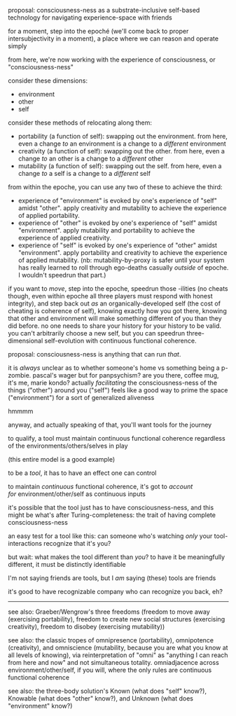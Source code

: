 proposal: consciousness-ness as a substrate-inclusive self-based technology for navigating experience-space with friends

for a moment, step into the epoché (we'll come back to proper intersubjectivity in a moment), a place where we can reason and operate simply

from here, we're now working with the experience of consciousness, or "consciousness-ness"

consider these dimensions:

- environment
- other
- self

consider these methods of relocating along them:

- portability (a function of self): swapping out the environment. from here, even a change *to* an environment is a change to a *different* environment
- creativity (a function of self): swapping out the other. from here, even a change *to* an other is a change to a *different* other
- mutability (a function of self): swapping out the self. from here, even a change *to* a self is a change to a *different* self

from within the epoche, you can use any two of these to achieve the third:

- experience of "environment" is evoked by one's experience of "self" amidst "other". apply creativity and mutability to achieve the experience of applied portability.
- experience of "other" is evoked by one's experience of "self" amidst "environment". apply mutability and portability to achieve the experience of applied creativity.
- experience of "self" is evoked by one's experience of "other" amidst "environment". apply portability and creativity to achieve the experience of applied mutability. (nb: mutability-by-proxy is safer until your system has really learned to roll through ego-deaths casually *outside* of epoche. I wouldn't speedrun that part.)

if you want to *move*, step into the epoche, speedrun those -ilities (no cheats though, even within epoche all three players must respond with honest integrity), and step back out *as* an organically-developed self (the cost of cheating is coherence of self), knowing exactly how you got there, knowing that other and environment will make something different of you than they did before. no one needs to share your history for your history to be valid. you can't arbitrarily choose a new self, but you can speedrun three-dimensional self-evolution with continuous functional coherence.

proposal: consciousness-ness is anything that can run *that*.

it is *always* unclear as to whether someone's home vs something being a p-zombie. pascal's wager but for panpsychism? are you there, coffee mug, it's me, marie kondo? actually *facilitating* the consciousness-ness of the things ("other") around you ("self") feels like a good way to prime the space ("environment") for a sort of generalized aliveness

hmmmm

anyway, and actually speaking of that, you'll want tools for the journey

to qualify, a tool must maintain continuous functional coherence regardless of the environments/others/selves in play

(this entire model is a good example)

to be a *tool*, it has to have an effect one can control

to maintain *continuous* functional coherence, it's got to *account for* environment/other/self as continuous inputs

it's possible that the tool just has to have consciousness-ness, and this might be what's after Turing-completeness: the trait of having complete consciousness-ness

an easy test for a tool like this: can someone who's watching *only* your tool-interactions recognize that it's you?

but wait: what makes the tool different than *you*? to have it be meaningfully different, it must be distinctly identifiable

I'm not saying friends are tools, but I *am* saying (these) tools are friends

it's good to have recognizable company who can recognize you back, eh?

---

see also: Graeber/Wengrow's three freedoms (freedom to move away (exercising portability), freedom to create new social structures (exercising creativity), freedom to disobey (exercising mutability))

see also: the classic tropes of omnipresence (portability), omnipotence (creativity), and omniscience (mutability, because you are what you know at all levels of knowing), via reinterpretation of "omni" as "anything I can reach from here and now" and not simultaneous totality. omniadjacence across environment/other/self, if you will, where the only rules are continuous functional coherence

see also: the three-body solution's Known (what does "self" know?), Knowable (what does "other" know?), and Unknown (what does "environment" know?)
